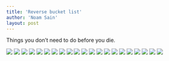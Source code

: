 ```yaml
---
title: 'Reverse bucket list'
author: 'Noam Sain'
layout: post
---
```


Things you don’t need to do before you die.

![](/assets/2017-11-bucketlist-01.jpg) ![](/assets/2017-11-bucketlist-02.jpg) ![](/assets/2017-11-bucketlist-03.jpg) ![](/assets/2017-11-bucketlist-04.jpg) ![](/assets/2017-11-bucketlist-05.jpg) ![](/assets/2017-11-bucketlist-06.jpg) ![](/assets/2017-11-bucketlist-07.jpg) ![](/assets/2017-11-bucketlist-08.jpg) ![](/assets/2017-11-bucketlist-09.jpg) ![](/assets/2017-11-bucketlist-10.jpg) ![](/assets/2017-11-bucketlist-11.jpg) ![](/assets/2017-11-bucketlist-12.jpg) ![](/assets/2017-11-bucketlist-13.jpg) ![](/assets/2017-11-bucketlist-14.jpg) ![](/assets/2017-11-bucketlist-15.jpg) ![](/assets/2017-11-bucketlist-16.jpg) ![](/assets/2017-11-bucketlist-17.jpg) ![](/assets/2017-11-bucketlist-18.jpg) ![](/assets/2017-11-bucketlist-19.jpg) ![](/assets/2017-11-bucketlist-20.jpg) ![](/assets/2017-11-bucketlist-21.jpg)